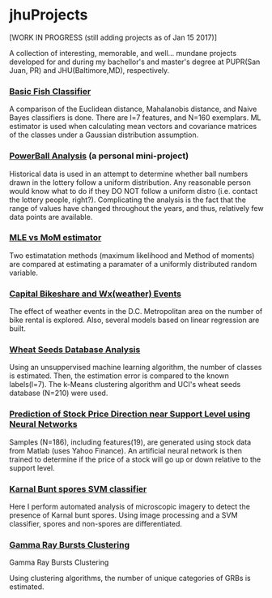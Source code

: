 # jhuProjects
[WORK IN PROGRESS (still adding projects as of Jan 15 2017)]

A collection of interesting, memorable, and well... mundane projects developed for and during my bachellor's and master's degree at PUPR(San Juan, PR) and JHU(Baltimore,MD), respectively. 

### [Basic Fish Classifier](https://github.com/ajRiverav/jhuProjects/tree/master/Basic%20Fish%20Classifier)

A comparison of the Euclidean distance, Mahalanobis distance, and Naive Bayes classifiers is done. There are l=7 features, and N=160 exemplars. ML estimator is used when calculating mean vectors and covariance matrices of the classes under a Gaussian distribution assumption. 

### [PowerBall Analysis](https://github.com/ajRiverav/jhuProjects/tree/master/PowerBall%20Analysis) (a personal mini-project)

Historical data is used in an attempt to determine whether ball numbers drawn in the lottery follow a uniform distribution. Any reasonable person would know what to do if they DO NOT follow a uniform distro (i.e. contact the lottery people, right?). Complicating the analysis is the fact that the range of values have changed throughout the years, and thus, relatively few data points are available. 

### [MLE vs MoM estimator](https://github.com/ajRiverav/jhuProjects/tree/master/MLE%20vs%20MoM%20estimator)

Two estimatation methods (maximum likelihood and Method of moments) are compared at estimating a paramater of a uniformly distributed random variable. 

### [Capital Bikeshare and Wx(weather) Events](https://github.com/ajRiverav/jhuProjects/tree/master/Capitol%20Bikeshare%20Ridership%20vs%20Wx)

The effect of weather events in the D.C. Metropolitan area on the number of bike rental is explored. Also, several models based on linear regression are built.

### [Wheat Seeds Database Analysis](https://github.com/ajRiverav/jhuProjects/tree/master/Wheat%20Seeds%20Analysis)

Using an unsuppervised machine learning algorithm, the number of classes is estimated. Then, the estimation error is compared to the known labels(l=7). The k-Means clustering algorithm and UCI's wheat seeds database (N=210) were used. 

### [Prediction of Stock Price Direction near Support Level using Neural Networks](https://github.com/ajRiverav/jhuProjects/tree/master/Stock%20price%20direction%20prediction%20algorithm)

Samples (N=186), including features(19), are generated using stock data from Matlab (uses Yahoo Finance).
An artificial neural network is then trained to determine if the price of a stock will go up or down relative to the support level.

### [Karnal Bunt spores SVM classifier](https://github.com/ajRiverav/jhuProjects/tree/master/karnal-bunt-classifier) 

Here I perform automated analysis of microscopic imagery to detect the presence of Karnal bunt spores. Using image processing and a SVM classifier, spores and non-spores are differentiated.

### [Gamma Ray Bursts Clustering](https://github.com/ajRiverav/jhuProjects/tree/master/gamma-rays-bursts)

Gamma Ray Bursts Clustering

Using clustering algorithms, the number of unique categories of GRBs  is estimated.
